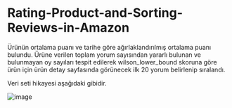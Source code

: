 # Rating-Product-and-Sorting-Reviews-in-Amazon

Ürünün ortalama puanı ve tarihe göre ağırlaklandırılmış ortalama puanı bulundu. Ürüne verilen toplam yorum sayısından yararlı bulunan ve bulunmayan oy sayıları tespit edilerek wilson_lower_bound skoruna göre ürün için ürün detay sayfasında görünecek ilk 20 yorum belirlenip sıralandı.

Veri seti hikayesi aşağıdaki gibidir.


![image](https://user-images.githubusercontent.com/109437711/207909992-dc0301e4-e1c2-450a-b30a-5dd63c06350b.png)
